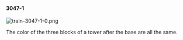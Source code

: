 #### 3047-1
![train-3047-1-0.png](https://github.com/lil-lab/nlvr/raw/master/nlvr/train/images/79/train-3047-1-0.png "train-3047-1-0.png")

The color of the three blocks of a tower after the base are all the same.